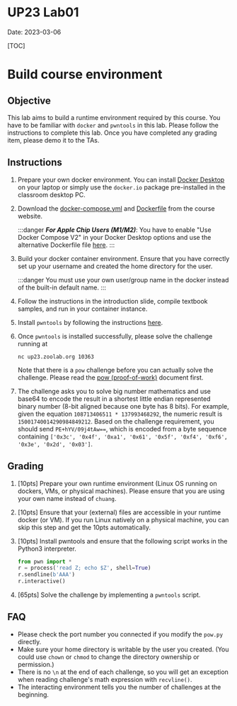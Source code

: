 UP23 Lab01
==========

Date: 2023-03-06

[TOC]

# Build course environment

## Objective

This lab aims to build a runtime environment required by this course. You have to be familiar with `docker` and `pwntools` in this lab. Please follow the instructions to complete this lab. Once you have completed any grading item, please demo it to the TAs.

## Instructions

1. Prepare your own docker environment. You can install [Docker Desktop](https://www.docker.com/products/docker-desktop/) on your laptop or simply use the `docker.io` package pre-installed in the classroom desktop PC.

1. Download the [docker-compose.yml](https://people.cs.nctu.edu.tw/~chuang/courses/unixprog/resources/ubuntu/docker-compose.yml) and [Dockerfile](https://people.cs.nctu.edu.tw/~chuang/courses/unixprog/resources/ubuntu/Dockerfile) from the course website.

   :::danger
   ***For Apple Chip Users (M1/M2)***: You have to enable "Use Docker Compose V2" in your Docker Desktop options and use the alternative Dockerfile file [here](https://people.cs.nctu.edu.tw/~chuang/courses/unixprog/resources/ubuntu/m1/Dockerfile).
   :::

1. Build your docker container environment. Ensure that you have correctly set up your username and created the home directory for the user.

   :::danger
   You must use your own user/group name in the docker instead of the built-in default name.
   :::

1. Follow the instructions in the introduction slide, compile textbook samples, and run in your container instance. 

1. Install `pwntools` by following the instructions [here](https://md.zoolab.org/s/EleTCdAQ5).

1. Once `pwntools` is installed successfully, please solve the challenge running at 
   ```
   nc up23.zoolab.org 10363
   ```
   Note that there is a `pow` challenge before you can actually solve the challenge. Please read the [pow (proof-of-work)](https://md.zoolab.org/s/EHSmQ0szV) document first.

1. The challenge asks you to solve big number mathematics and use base64 to encode the result in a shortest little endian represented binary number (8-bit aligned because one byte has 8 bits). For example, given the equation `108713406511 * 137993468292`, the numeric result is `15001740014290984849212`. Based on the challenge requirement, you should send `PE+hYV/09j4tAw==`, which is encoded from a byte sequence containing `['0x3c', '0x4f', '0xa1', '0x61', '0x5f', '0xf4', '0xf6', '0x3e', '0x2d', '0x03']`.

## Grading

1. [10pts] Prepare your own runtime environment (Linux OS running on dockers, VMs, or physical machines). Please ensure that you are using your own name instead of `chuang`.

1. [10pts] Ensure that your (external) files are accessible in your runtime docker (or VM). If you run Linux natively on a physical machine, you can skip this step and get the 10pts automatically.

1. [10pts] Install pwntools and ensure that the following script works in the Python3 interpreter.

   ```python
   from pwn import *
   r = process('read Z; echo $Z', shell=True)
   r.sendline(b'AAA')
   r.interactive()
   ```

1. [65pts] Solve the challenge by implementing a `pwntools` script.


## FAQ
* Please check the port number you connected if you modify the `pow.py` directly.
* Make sure your home directory is writable by the user you created. (You could use `chown` or `chmod` to change the directory ownership or permission.)
* There is no `\n` at the end of each challenge, so you will get an exception when reading challenge's math expression with `recvline()`.
* The interacting environment tells you the number of challenges at the beginning.
